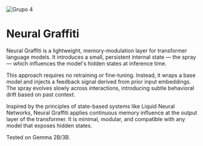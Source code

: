 ![Grupo 4](https://github.com/user-attachments/assets/088a8ed3-7636-44af-a69d-5fe6d2e140fe)

# Neural Graffiti

Neural Graffiti is a lightweight, memory-modulation layer for transformer language models. It introduces a small, persistent internal state — the spray — which influences the model's hidden states at inference time.

This approach requires no retraining or fine-tuning. Instead, it wraps a base model and injects a feedback signal derived from prior input embeddings. The spray evolves slowly across interactions, introducing subtle behavioral drift based on past context.

Inspired by the principles of state-based systems like Liquid Neural Networks, Neural Graffiti applies continuous memory influence at the output layer of the transformer. It is minimal, modular, and compatible with any model that exposes hidden states.

Tested on Gemma 2B/3B.


